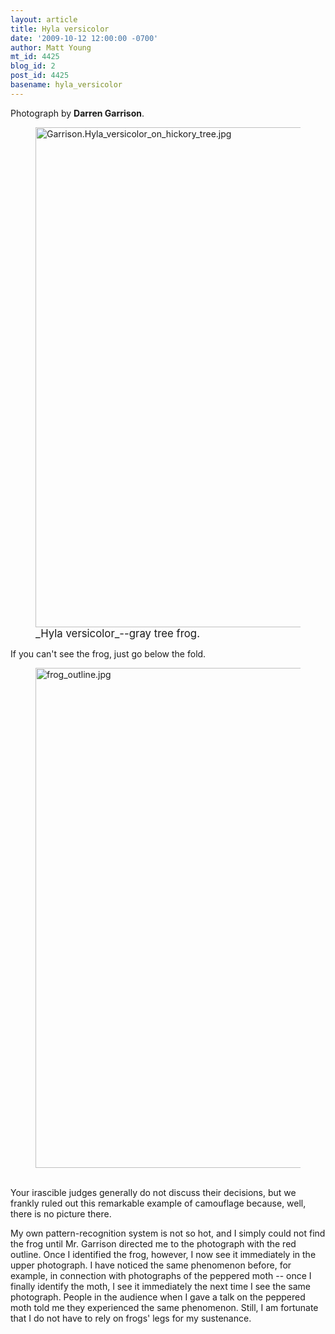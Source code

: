 ```yaml
---
layout: article
title: Hyla versicolor
date: '2009-10-12 12:00:00 -0700'
author: Matt Young
mt_id: 4425
blog_id: 2
post_id: 4425
basename: hyla_versicolor
---
```

Photograph by **Darren Garrison**.


<figure>
<a href="http://en.wikipedia.org/wiki/Gray_tree_frog"><img src="http://pandasthumb.org/archives/2009/09/26/Garrison.Hyla_versicolor_on_hickory_tree.jpg" alt="Garrison.Hyla_versicolor_on_hickory_tree.jpg" width="600" height="800" /></a>
<figcaption markdown="span"><big>_Hyla versicolor_--gray tree frog.</big>

</figcaption>
</figure>


If you can't see the frog, just go below the fold. <br />

<figure>
<img src="http://pandasthumb.org/archives/2009/10/10/frog_outline.jpg" alt="frog_outline.jpg" width="600" height="800" />
<figcaption markdown="span"> 
</figcaption>
</figure>


<br />
Your irascible judges generally do not discuss their decisions, but we frankly ruled out this remarkable example of camouflage because, well, there is no picture there. 

My own pattern-recognition system is not so hot, and I simply could not find the frog until Mr. Garrison directed me to the photograph with the red outline. Once I identified the frog, however, I now see it immediately in the upper photograph. I have noticed the same phenomenon before, for example, in connection with photographs of the peppered moth -- once I finally identify the moth, I see it immediately the next time I see the same photograph. People in the audience when I gave a talk on the peppered moth told me they experienced the same phenomenon. Still, I am fortunate that I do not have to rely on frogs' legs for my sustenance.
